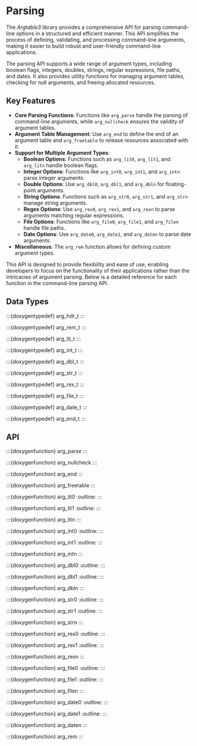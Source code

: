# Parsing

The _Argtable3_ library provides a comprehensive API for parsing command-line
options in a structured and efficient manner. This API simplifies the process of
defining, validating, and processing command-line arguments, making it easier to
build robust and user-friendly command-line applications.

The parsing API supports a wide range of argument types, including boolean
flags, integers, doubles, strings, regular expressions, file paths, and dates.
It also provides utility functions for managing argument tables, checking for
null arguments, and freeing allocated resources.

## Key Features

- **Core Parsing Functions**: Functions like `arg_parse` handle the parsing of
  command-line arguments, while `arg_nullcheck` ensures the validity of argument
  tables.
- **Argument Table Management**: Use `arg_end` to define the end of an argument
  table and `arg_freetable` to release resources associated with it.
- **Support for Multiple Argument Types**:
  - **Boolean Options**: Functions such as `arg_lit0`, `arg_lit1`, and
    `arg_litn` handle boolean flags.
  - **Integer Options**: Functions like `arg_int0`, `arg_int1`, and `arg_intn`
    parse integer arguments.
  - **Double Options**: Use `arg_dbl0`, `arg_dbl1`, and `arg_dbln` for
    floating-point arguments.
  - **String Options**: Functions such as `arg_str0`, `arg_str1`, and `arg_strn`
    manage string arguments.
  - **Regex Options**: Use `arg_rex0`, `arg_rex1`, and `arg_rexn` to parse
    arguments matching regular expressions.
  - **File Options**: Functions like `arg_file0`, `arg_file1`, and `arg_filen`
    handle file paths.
  - **Date Options**: Use `arg_date0`, `arg_date1`, and `arg_daten` to parse
    date arguments.
- **Miscellaneous**: The `arg_rem` function allows for defining custom argument
  types.

This API is designed to provide flexibility and ease of use, enabling developers
to focus on the functionality of their applications rather than the intricacies
of argument parsing. Below is a detailed reference for each function in the
command-line parsing API.

## Data Types

:::{doxygentypedef} arg_hdr_t
:::

:::{doxygentypedef} arg_rem_t
:::

:::{doxygentypedef} arg_lit_t
:::

:::{doxygentypedef} arg_int_t
:::

:::{doxygentypedef} arg_dbl_t
:::

:::{doxygentypedef} arg_str_t
:::

:::{doxygentypedef} arg_rex_t
:::

:::{doxygentypedef} arg_file_t
:::

:::{doxygentypedef} arg_date_t
:::

:::{doxygentypedef} arg_end_t
:::


## API

:::{doxygenfunction} arg_parse
:::

:::{doxygenfunction} arg_nullcheck
:::

:::{doxygenfunction} arg_end
:::

:::{doxygenfunction} arg_freetable
:::


:::{doxygenfunction} arg_lit0
:outline:
:::

:::{doxygenfunction} arg_lit1
:outline:
:::

:::{doxygenfunction} arg_litn
:::


:::{doxygenfunction} arg_int0
:outline:
:::

:::{doxygenfunction} arg_int1
:outline:
:::

:::{doxygenfunction} arg_intn
:::


:::{doxygenfunction} arg_dbl0
:outline:
:::

:::{doxygenfunction} arg_dbl1
:outline:
:::

:::{doxygenfunction} arg_dbln
:::


:::{doxygenfunction} arg_str0
:outline:
:::

:::{doxygenfunction} arg_str1
:outline:
:::

:::{doxygenfunction} arg_strn
:::


:::{doxygenfunction} arg_rex0
:outline:
:::

:::{doxygenfunction} arg_rex1
:outline:
:::

:::{doxygenfunction} arg_rexn
:::


:::{doxygenfunction} arg_file0
:outline:
:::

:::{doxygenfunction} arg_file1
:outline:
:::

:::{doxygenfunction} arg_filen
:::


:::{doxygenfunction} arg_date0
:outline:
:::

:::{doxygenfunction} arg_date1
:outline:
:::

:::{doxygenfunction} arg_daten
:::


:::{doxygenfunction} arg_rem
:::
